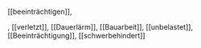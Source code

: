 [[beeinträchtigen]],

, [[verletzt]],  [[Dauerlärm]], [[Bauarbeit]], [[unbelastet]], [[Beeinträchtigung]], [[schwerbehindert]]